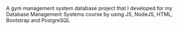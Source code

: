 A gym management system database project that I developed for my Database Management Systems course by using JS, NodeJS, HTML, Bootstrap and PostgreSQL
